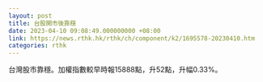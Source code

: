 ```yaml
---
layout: post
title: 台股開市後靠穩
date: 2023-04-10 09:08:49.000000000 +08:00
link: https://news.rthk.hk/rthk/ch/component/k2/1695578-20230410.htm
categories: rthk
---
```


台灣股市靠穩。加權指數較早時報15888點，升52點，升幅0.33%。
